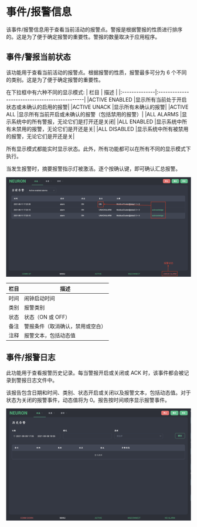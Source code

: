 # 事件/报警信息

该事件/报警信息用于查看当前活动的报警点。警报是根据警报的性质进行排序的。这是为了便于确定报警的重要性。警报的数量取决于应用程序。

## 事件/警报当前状态

该功能用于查看当前活动的报警点。根据报警的性质，报警最多可分为 6 个不同的类别。这是为了便于确定报警的重要性。

在下拉框中有六种不同的显示模式:
|  栏目         |   描述                                         |
|:--------------|:----------------------------------------------|
|ACTIVE ENABLED |显示所有当前处于开启状态或未确认的启用的报警|
|ACTIVE UNACK |显示所有未确认的报警|
|ACTIVE ALL |显示所有当前开启或未确认的报警（包括禁用的报警）|
|ALL ALARMS |显示系统中的所有警报，无论它们是打开还是关闭|
|ALL ENABLED |显示系统中所有未禁用的报警，无论它们是开还是关|
|ALL DISABLED |显示系统中所有被禁用的报警，无论它们是开还是关|

所有显示模式都能实时显示状态。此外，所有功能都可以在所有不同的显示模式下执行。

当发生报警时，摘要报警指示灯被激活。逐个按确认键，即可确认汇总报警。

![ ](./assets/alarm-current.png)

| 栏目 | 描述                             |
| ---- | -------------------------------- |
| 时间 | 闹钟启动时间                     |
| 类别 | 报警类别                         |
| 状态 | 状态（ON 或 OFF）                |
| 备注 | 警报条件（取消确认，禁用或空白） |
| 注释 | 报警文本，包括动态值             |

## 事件/报警日志

此功能用于查看报警历史记录。每当警报开启或关闭或 ACK 时，该事件都会被记录到警报日志文件中。

该报告包含日期和时间、类别、状态开启或关闭以及报警文本，包括动态值。对于状态为关闭的报警事件，动态值将为 0。报告按时间顺序显示报警事件。

![ ](./assets/alarm-historical.png)
